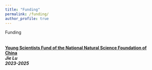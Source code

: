 ```yaml
---
title: "Funding"
permalink: /funding/
author_profile: true
---
```

Funding <br>
<br>
<br>
<b>[Young Scientists Fund of the National Natural Science Foundation of China](https://www.nsfc.gov.cn/publish/portal0/xmzn/2020/05/)</b> 
<br> 
<i><b>Jie Lu<b><i>
<br>
<b>2023-2025</b>
<br>
<br>
